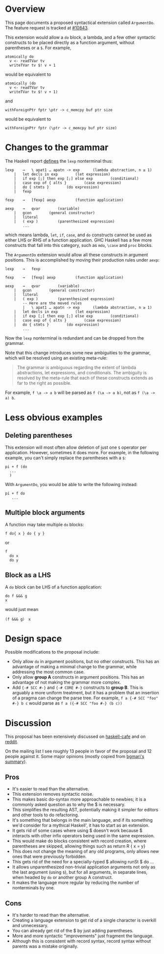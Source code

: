 # Overview



This page documents a proposed syntactical extension called `ArgumentDo`. The feature request is tracked at [\#10843](https://gitlab.staging.haskell.org/ghc/ghc/issues/10843).



This extension would allow a `do` block, a lambda, and a few other syntactic constructs to be placed directly as a function argument, without parentheses or a `$`. For example,


```
atomically do
  v <- readTVar tv
  writeTVar tv $! v + 1
```


would be equivalent to


```
atomically (do
  v <- readTVar tv
  writeTVar tv $! v + 1)
```


and


```
withForeignPtr fptr \ptr -> c_memcpy buf ptr size
```


would be equivalent to


```
withForeignPtr fptr (\ptr -> c_memcpy buf ptr size)
```

# Changes to the grammar



The Haskell report [
defines](https://www.haskell.org/onlinereport/haskell2010/haskellch3.html#x8-220003) the `lexp` nonterminal thus:


```wiki
lexp 	→ 	\ apat1 … apatn -> exp 	    (lambda abstraction, n ≥ 1)
	| 	let decls in exp 	    (let expression)
	| 	if exp [;] then exp [;] else exp 	    (conditional)
	| 	case exp of { alts } 	    (case expression)
	| 	do { stmts } 	    (do expression)
	| 	fexp 

fexp 	→ 	[fexp] aexp 	    (function application)
 
aexp 	→ 	qvar 	    (variable)
	| 	gcon 	    (general constructor)
	| 	literal
	| 	( exp ) 	    (parenthesized expression) 
        ...
```


which means lambda, `let`, `if`, `case`, and `do` constructs cannot be used as either LHS or RHS of a function application. GHC Haskell has a few more constructs that fall into this category, such as `mdo`, `\case` and `proc` blocks.



The `ArgumentDo` extension would allow all these constructs in argument positions. This is accomplished by moving their production rules under `aexp`:


```wiki
lexp 	→	fexp 

fexp 	→ 	[fexp] aexp 	    (function application)
 
aexp 	→ 	qvar 	    (variable)
	| 	gcon 	    (general constructor)
	| 	literal
	| 	( exp ) 	    (parenthesized expression)
        -- Here are the moved rules
        | 	\ apat1 … apatn -> exp 	    (lambda abstraction, n ≥ 1)
	| 	let decls in exp 	    (let expression)
	| 	if exp [;] then exp [;] else exp 	    (conditional)
	| 	case exp of { alts } 	    (case expression)
	| 	do { stmts } 	    (do expression)
        ...
```


Now the `lexp` nonterminal is redundant and can be dropped from the grammar.



Note that this change introduces some new ambiguities to the grammar, which will be resolved using an existing meta-rule: 


>
>
> The grammar is ambiguous regarding the extent of lambda abstractions, let expressions, and conditionals. The ambiguity is resolved by the meta-rule that each of these constructs extends as far to the right as possible.
>
>


For example, `f \a -> a b` will be parsed as `f (\a -> a b)`, not as `f (\a -> a) b`.


# Less obvious examples


## Deleting parentheses



This extension will most often allow deletion of just one `$` operator per application. However, sometimes it does more. For example, in the following example, you can't simply replace the parentheses with a `$`:


```
pi + f (do
  ...
  )
```


With `ArgumentDo`, you would be able to write the following instead:


```
pi + f do
   ...
```

## Multiple block arguments



A function may take multiple `do` blocks:


```
f do{ x } do { y }
```


or


```
f
  do x
  do y
```

## Block as a LHS



A `do` block can be LHS of a function application:


```
do f &&& g
x
```


would just mean


```
(f &&& g） x
```

# Design space



Possible modifications to the proposal include:


- Only allow `do` in argument positions, but no other constructs. This has an advantage of making a minimal change to the grammar, while addressing the most common case.
- Only allow **group A** constructs in argument positions. This has an advantage of not making the grammar more complex.
- Add `{-# SCC #-}` and `{-# CORE #-}` constructs to **group B**. This is arguably a more uniform treatment, but it has a problem that an insertion of a pragma can change the parse tree. For example, `f a {-# SCC "foo" #-} b c` would parse as `f a ({-# SCC "foo #-} (b c))`

# Discussion



This proposal has been extensively discussed on [
haskell-cafe](https://mail.haskell.org/pipermail/haskell-cafe/2015-September/121217.html) and on [
reddit](https://www.reddit.com/r/haskell/comments/447bnw/does_argument_do_have_a_future/).



On the mailing list I see roughly 13 people in favor of the proposal and 12 people against it. Some major opinions (mostly copied from [
bgmari's summary](https://ghc.haskell.org/trac/ghc/ticket/10843#comment:12)).


## Pros


- It's easier to read than the alternative.
- This extension removes syntactic noise.
- This makes basic do-syntax more approachable to newbies; it is a commonly asked question as to why the $ is necessary.
- This simplifies the resulting AST, potentially making it simpler for editors and other tools to do refactoring.
- It's something that belongs in the main language, and if its something we'd consider for a mythical Haskell', it has to start as an extension.
- It gets rid of some cases where using $ doesn't work because $ interacts with other infix operators being used in the same expression.
- This would make do blocks consistent with record creation, where parentheses are skipped, allowing things such as return R { x = y}
- This does not change the meaning of any old programs, only allows new ones that were previously forbidden.
- This gets rid of the need for a specially-typed $ allowing runSt $ do ... 
- It allows unparenthesized non-trivial application arguments not only as the last argument (using `$`), but for all arguments, in separate lines, when headed by `do` or another group A construct.
- It makes the language more regular by reducing the number of nonterminals by one.

## Cons


- It's harder to read than the alternative.
- Creating a language extension to get rid of a single character is overkill and unnecessary.
- You can already get rid of the $ by just adding parentheses.
- More and more syntactic "improvements" just fragment the language.
- Although this is consistent with record syntax, record syntax without parents was a mistake originally.
